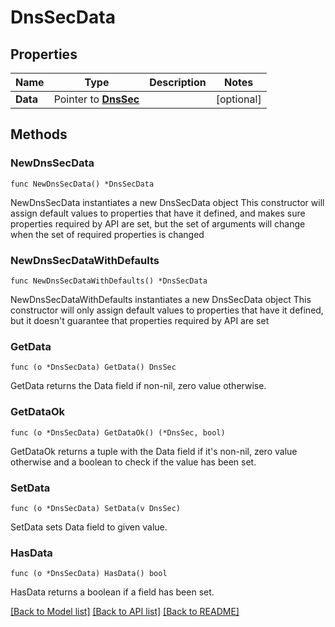 # DnsSecData

## Properties

Name | Type | Description | Notes
------------ | ------------- | ------------- | -------------
**Data** | Pointer to [**DnsSec**](DnsSec.md) |  | [optional] 

## Methods

### NewDnsSecData

`func NewDnsSecData() *DnsSecData`

NewDnsSecData instantiates a new DnsSecData object
This constructor will assign default values to properties that have it defined,
and makes sure properties required by API are set, but the set of arguments
will change when the set of required properties is changed

### NewDnsSecDataWithDefaults

`func NewDnsSecDataWithDefaults() *DnsSecData`

NewDnsSecDataWithDefaults instantiates a new DnsSecData object
This constructor will only assign default values to properties that have it defined,
but it doesn't guarantee that properties required by API are set

### GetData

`func (o *DnsSecData) GetData() DnsSec`

GetData returns the Data field if non-nil, zero value otherwise.

### GetDataOk

`func (o *DnsSecData) GetDataOk() (*DnsSec, bool)`

GetDataOk returns a tuple with the Data field if it's non-nil, zero value otherwise
and a boolean to check if the value has been set.

### SetData

`func (o *DnsSecData) SetData(v DnsSec)`

SetData sets Data field to given value.

### HasData

`func (o *DnsSecData) HasData() bool`

HasData returns a boolean if a field has been set.


[[Back to Model list]](../README.md#documentation-for-models) [[Back to API list]](../README.md#documentation-for-api-endpoints) [[Back to README]](../README.md)



